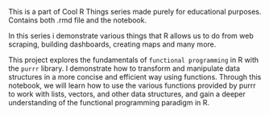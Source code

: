 This is a part of Cool R Things series made purely for educational purposes. Contains both .rmd file and the notebook.

In this series i demonstrate various things that R allows us to do from web scraping, building dashboards, creating maps and many more.

This project explores the fundamentals of ```functional programming``` in R with the ```purrr``` library. I demonstrate how to transform and manipulate data structures in a more concise and efficient way using functions. Through this notebook, we will learn how to use the various functions provided by purrr to work with lists, vectors, and other data structures, and gain a deeper understanding of the functional programming paradigm in R.
